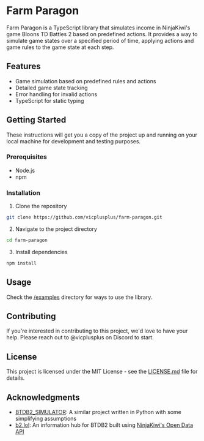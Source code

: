 # Farm Paragon

Farm Paragon is a TypeScript library that simulates income in NinjaKiwi's game Bloons TD Battles 2 based on predefined actions. It provides a way to simulate game states over a specified period of time, applying actions and game rules to the game state at each step.

## Features

- Game simulation based on predefined rules and actions
- Detailed game state tracking
- Error handling for invalid actions
- TypeScript for static typing

## Getting Started

These instructions will get you a copy of the project up and running on your local machine for development and testing purposes.

### Prerequisites

- Node.js
- npm

### Installation

1. Clone the repository

```bash
git clone https://github.com/vicplusplus/farm-paragon.git
```

2. Navigate to the project directory

```bash
cd farm-paragon
```

3. Install dependencies

```bash
npm install
```

## Usage

Check the [/examples](examples) directory for ways to use the library.


## Contributing

If you're interested in contributing to this project, we'd love to have your help. Please reach out to @vicplusplus on Discord to start.

## License

This project is licensed under the MIT License - see the [LICENSE.md](LICENSE.md) file for details.

## Acknowledgments

- [BTDB2_SIMULATOR](https://github.com/redlaserbmBTD/BTDB2_SIMULATOR): A similar project written in Python with some simplifying assumptions
- [b2.lol](https://b2.lol): An information hub for BTDB2 built using [NinjaKiwi's Open Data API](https://data.ninjakiwi.com/)